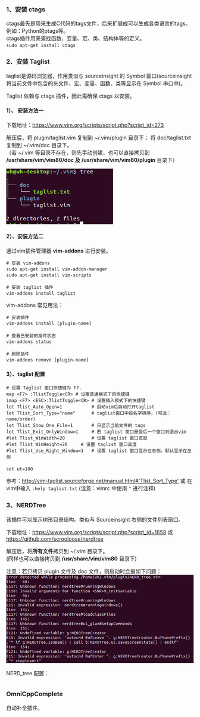 
### 1、安装 ctags  
ctags最先是用来生成C代码的tags文件，后来扩展成可以生成各类语言的tags。例如：Python的ptags等。  
ctags插件用来查找函数、变量、宏、类、结构体等的定义。  
`sudo apt-get install ctags`  

### 2、安装 Taglist  
taglist是源码浏览器，作用类似与 sourceinsight 的 Symbol 窗口(sourceinsight将当前文件中包含的头文件、宏、变量、函数、类等显示在 Symbol 串口中)。

Taglist 依赖与 ctags 插件，因此需确保 ctags 以安装。  

#### 1）、 安装方法一  
下载地址：<https://www.vim.org/scripts/script.php?script_id=273>  

解压后，将 plugin/taglist.vim 复制到 ~/.vim/plugin 目录下； 将 doc/taglist.txt 复制到 ~/.vim/doc 目录下。  
（若 ~/.vim 等目录不存在，则先手动创建，也可以直接拷贝到 **/usr/share/vim/vim80/doc 及  /usr/share/vim/vim80/plugin** 目录下）  

![taglist-plugin](./images/taglist.png)  

#### 2）、安装方法二  
通过vim插件管理器 **vim-addons** 进行安装。  
```
# 安装 vim-addons  
sudo apt-get install vim-addon-manager
sudo apt-get install vim-scripts

# 安装 taglist 插件  
vim-addons install taglist
```  
vim-addons 常见用法：  
```
# 安装插件
vim-addons install [plugin-name]  

# 查看已安装的插件状态  
vim-addons status  

# 删除插件  
vim-addons remove [plugin-name]  
```
#### 3）、taglist 配置  
```
# 设置 Taglist 窗口快捷键为 F7. 
map <F7> :TlistToggle<CR> # 设置普通模式下的快捷键 
imap <F7> <ESC>:TlistToggle<CR> # 设置插入模式下的快捷键
let Tlist_Auto_Open=1 			# 启动vim后自动打开taglist
let Tlist_Sort_Type="name"		# taglist窗口中按名字排序，(可选：name/order)
let Tlist_Show_One_File=1  		# 只显示当前文件的 tags
let Tlist_Exit_OnlyWindow=1  	# 若 taglist 窗口是最后一个窗口则退出vim 
#let Tlist_WinWidth=20  		# 设置 taglist 窗口宽度
#let Tlist_WinHeight=20		# 设置 taglist 窗口高度
#let Tlist_Use_Right_Window=1	# 设置 taglist 窗口显示在右侧，默认显示在左侧

set ut=100
```
参考：<http://vim-taglist.sourceforge.net/manual.html#'Tlist_Sort_Type'> 或 在vim中输入 `:help taglist.txt`
(注意：vimrc 中使用 `"` 进行注释)  

### 3、NERDTree  
该插件可以显示树形目录结构。类似与 Sourceinsight 右侧的文件列表窗口。  

下载地址：<https://www.vim.org/scripts/script.php?script_id=1658> 或 <https://github.com/scrooloose/nerdtree>  

解压后，将**所有文件**拷贝到 ~/.vim 目录下。  
(同样也可以直接拷贝到 **/usr/share/vim/vim80** 目录下)  

注意：若只拷贝 plugin 文件及 doc 文件，则启动时会报如下问题：  
![NERDTree_error](./images/NERDTree_error.png)  

NERD_tree 配置：  
```

```

### OmniCppComplete
自动补全插件。  



















